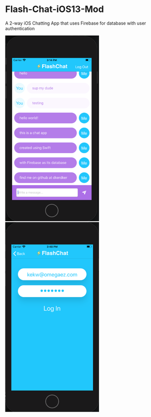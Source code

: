 # Flash-Chat-iOS13-Mod
A 2-way iOS Chatting App that uses Firebase for database with user authentication


<img src="https://raw.githubusercontent.com/dkerdker/Flash-Chat-iOS13-Mod/master/Flash%20Chat%20iOS13/Assets.xcassets/screenshots/flashchat-screenshot1.png" width="300" alt="project screenshot" />

<img src="https://raw.githubusercontent.com/dkerdker/Flash-Chat-iOS13-Mod/master/Flash%20Chat%20iOS13/Assets.xcassets/screenshots/flashchat-screenshot2.png" width="300" alt="project screenshot" />
